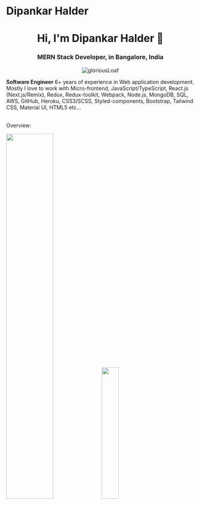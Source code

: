 # Dipankar Halder
<h1 align="center">Hi, I'm Dipankar Halder 👋</h1>
<h3 align="center">MERN Stack Developer, in Bangalore, India</h3>
<p align="center"> <img src="https://komarev.com/ghpvc/?username=DipankarHalder" alt="gloriousLoaf" /> </p>

**Software Engineer** 6+ years of experience in Web application development. Mostly I love to work with Micro-frontend, JavaScript/TypeScript, React.js (Next.js/Remix), Redux, Redux-toolkit, Webpack, Node.js, MongoDB, SQL, AWS, GitHub, Heroku, CSS3/SCSS, Styled-components, Bootstrap, Tailwind CSS, Material UI, HTML5 etc...
<br/>
<br/>
<summary>Overview:</summary>
<p align="left">
  <img width="50%" src="https://github-readme-stats.vercel.app/api?username=DipankarHalder&show_icons=true">
  <img width="30%" src="https://github-readme-stats.vercel.app/api/top-langs/?username=DipankarHalder&count_icons=true">
</p>




